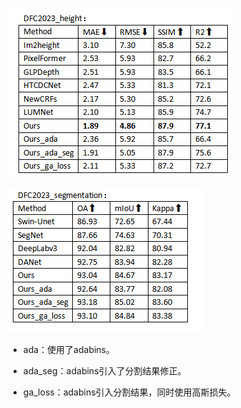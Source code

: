 ![image-20240514121124266](./images/5_14_1.png)

![image-20240514121212259](./images/5_14_2.png)

* ada：使用了adabins。

* ada_seg：adabins引入了分割结果修正。

* ga_loss：adabins引入分割结果，同时使用高斯损失。

  
